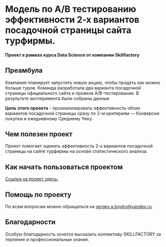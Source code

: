 # Модель по A/B тестированию эффективности 2-х вариантов посадочной страницы сайта турфирмы.
#### Проект в рамках курса Data Science от компании Skillfactory 

## Преамбула
Компания планирует запустить новую акцию, чтобы продать как можно больше туров. Команда разработала два варианта посадочной страницы официального сайта и провела A/B-тестирование. В результате эксперимента были собраны данные 

**Цель этого проекта** - проанализировать эффективность обоих вариантов посадочной страницы сразу по 2-м критериям —  Конверсии покупки и ежедневному Среднему Чеку.

## Чем полезен проект
Проект помогает оценить эффективность 2-х вариантов посадочной страницы на сайте турфирмы на основе статистического анализа.

## Как начать пользоваться проектом
[Ссылка на проект здесь:](https://github.com/mrglibly/4GitHub/blob/main/Project7/AB_testing_V1.ipynb)
## Помощь по проекту
По всем вопросам можно обращаться на sergey.a.boyko@yandex.ru.
## Благодарности
Особую благодарность хочется высказать коллективу SKILLFACTORY за терпение и профессиональные знания.
